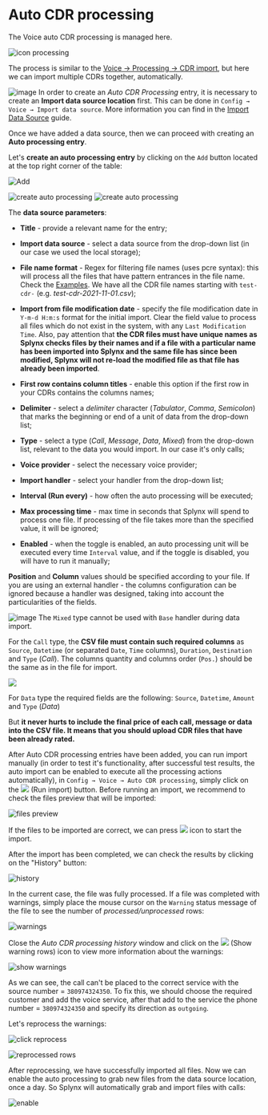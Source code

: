 Auto CDR processing
==========

The Voice auto CDR processing is managed here.

![icon processing](icon_processing.png)

The process is similar to the [Voice → Processing → CDR import](voice/processing/processing.md), but here we can import multiple CDRs together, automatically.

<icon class="image-icon">![image](note.png)</icon> In order to create an *Auto CDR Processing* entry, it is necessary to create an **Import data source location** first. This can be done in `Config → Voice → Import data source`. More information you can find in the [Import Data Source](configuration/voice/import_data_source/import_data_source.md) guide.

Once we have added a data source, then we can proceed with creating an **Auto processing entry**.

Let's **create an auto processing entry** by clicking on the `Add` button located at the top right corner of the table:

![Add](3.png)

![create auto processing](add_auto_processing.png)
![create auto processing](add_auto_processing2.png)

The **data source parameters**:

  * **Title** - provide a relevant name for the entry;

  * **Import data source** - select a data source from the drop-down list (in our case we used the local storage);

  * **File name format** - Regex for filtering file names (uses pcre syntax):
    this will process all the files that have pattern entrances in the file name.
    Check the [Examples](voice/auto_cdr_processing/examples/examples.md). We have all the CDR file names starting with `test-cdr-` (e.g. *test-cdr-2021-11-01.csv*);

  * **Import from file modification date** - specify the file modification date in `Y-m-d H:m:s` format for the initial import. Clear the field value to process all files which do not exist in the system, with any `Last Modification Time`.
  Also, pay attention that **the CDR files must have unique names as Splynx checks files by their names and if a file with a particular name has been imported into Splynx and the same file has since been modified, Splynx will not re-load the modified file as that file has already been imported**.

  * **First row contains column titles** - enable this option if the first row in your CDRs contains the columns names;

  * **Delimiter** - select a *delimiter* character (*Tabulator*, *Comma*, *Semicolon*) that marks the beginning or end of a unit of data from the drop-down list;

  * **Type** - select a type (*Call*, *Message*, *Data*, *Mixed*) from the drop-down list, relevant to the data you would import. In our case it's only calls;

  * **Voice provider** - select the necessary voice provider;

  * **Import handler** - select your handler from the drop-down list;

  * **Interval (Run every)** - how often the auto processing will be executed;

  * **Max processing time** - max time in seconds that Splynx will spend to process one file. If processing of the file takes more than the specified value, it will be ignored;

  * **Enabled** - when the toggle is enabled, an auto processing unit will be executed every time `Interval` value, and if the toggle is  disabled, you will have to run it manually;

**Position** and **Column** values should be specified according to your file. If you are using an external handler - the columns configuration can be ignored because a handler was designed, taking into account the particularities of the fields.

<icon class="image-icon">![image](note.png)</icon> The `Mixed` type cannot be used with `Base` handler during data import.

For the `Call` type, the **CSV file must contain such required columns** as `Source`, `Datetime` (or separated `Date`, `Time` columns), `Duration`, `Destination` and `Type` (_Call_). The columns quantity and columns order (`Pos.`) should be the same as in the file for import.

![](fields.png)

For `Data` type the required fields are the following:  `Source`, `Datetime`, `Amount` and `Type` (_Data_)

But **it never hurts to include the final price of each call, message or data into the CSV file. It means that you should upload CDR files that have been already rated.**

After Auto CDR processing entries have been added, you can run import manually (in order to test it's functionality, after successful test results, the auto import can be enabled to execute all the processing actions automatically), in `Config → Voice → Auto CDR processing`, simply click on the <icon class="image-icon">![](import_icon.png)</icon> (Run import) button. Before running an import, we recommend to check the files preview that will be imported:

![files preview](files_preview.png)

If the files to be imported are correct, we can press <icon class="image-icon">![](import_icon.png)</icon> icon to start the import.

After the import has been completed, we can check the results by clicking on the "History" button:

![history](import_result.png)

In the current case, the file was fully processed. If a file was completed with warnings, simply place the mouse cursor on the `Warning` status message of the file to see the number of *processed/unprocessed* rows:

![warnings](warnings.png)

Close the *Auto CDR processing history* window and click on the <icon class="image-icon">![](warning_rows_icon.png)</icon> (Show warning rows) icon to view more information about the warnings:

![show warnings](show_warning_rows.png)

As we can see, the call can't be placed to the correct service with the source number = `380974324350`. To fix this, we should choose the required customer and add the voice service, after that add to the service the phone number = `380974324350` and specify its direction as `outgoing`.

 Let's reprocess the warnings:

![click reprocess](click_reprocess.png)

![reprocessed rows](reprocessed.png)

After reprocessing, we have successfully imported all files. Now we can enable the auto processing to grab new files from the data source location, once a day. So Splynx will automatically grab and import files with calls:

![enable](enable.png)
